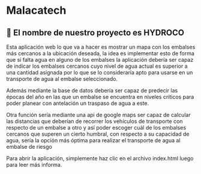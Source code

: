# Malacatech
## 🚰 El nombre de nuestro proyecto es HYDROCO
Esta aplicación web lo que va a hacer es mostrar un mapa con los embalses más cercanos a la ubicación deseada,
la idea es implementar esto de forma que si falta agua en alguno de los embalses la aplicación debería ser capaz de indicar los embalses cercanos cuyo nivel de agua
actual es superior a una cantidad asignada por lo que se lo consideraría apto para usarse en un transporte de agua al embalse seleccionado.

Además mediante la base de datos debería ser capaz de predecir las épocas del año en las que un embalse se encuentra en niveles críticos para poder planear
con antelación un traspaso de agua a este.

Otra función sería mediante una api de google maps ser capaz de calcular las distancias que deberían de recorrer los vehículos de transporte con respecto de un 
embalse a otro y así poder escoger cuál de los embalses cercanos que superen un cierto humbral, con respecto a su capacidad de agua,
sería la opción más óptima para realizar el transporte de agua al embalse de riesgo

Para abrir la aplicación, simplemente haz clic en el archivo index.html luego para leer más informa.

